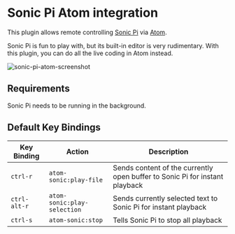 # Sonic Pi Atom integration

This plugin allows remote controlling [Sonic Pi](http://sonic-pi.net/) via [Atom](https://atom.io/).

Sonic Pi is fun to play with, but its built-in editor is very rudimentary.
With this plugin, you can do all the live coding in Atom instead.

![sonic-pi-atom-screenshot](https://raw.githubusercontent.com/rkh/atom-sonic/master/screenshot.png)

## Requirements

Sonic Pi needs to be running in the background.

## Default Key Bindings

 Key Binding  | Action                      | Description
--------------|-----------------------------|-----------------
 `ctrl-r`     | `atom-sonic:play-file`      | Sends content of the currently open buffer to Sonic Pi for instant playback
 `ctrl-alt-r` | `atom-sonic:play-selection` | Sends currently selected text to Sonic Pi for instant playback
 `ctrl-s`     | `atom-sonic:stop`           | Tells Sonic Pi to stop all playback
